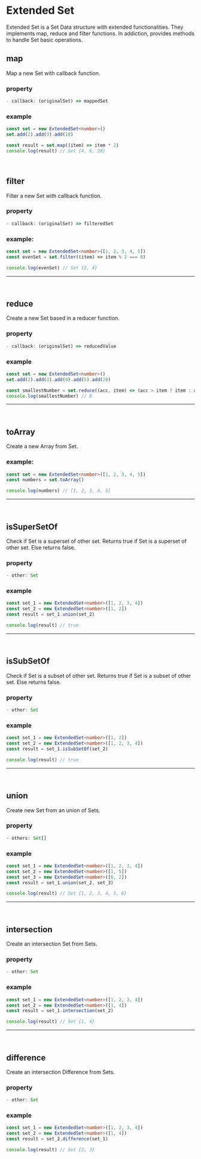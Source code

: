 # Extended Set

Extended Set is a Set Data structure with extended functionalities.
They implements map, reduce and filter functions. In addiction, provides methods to handle Set basic operations.

## map

Map a new Set with callback function.

### property

```ts
- callback: (originalSet) => mappedSet
```

### example

```ts
const set = new ExtendedSet<number>()
set.add(2).add(3).add(10)

const result = set.map((item) => item * 2)
console.log(result) // Set {4, 6, 20}
```

<br>

## filter

Filter a new Set with callback function.

### property

```ts
- callback: (originalSet) => filteredSet
```

### example:

```ts
const set = new ExtendedSet<number>([1, 2, 3, 4, 5])
const evenSet = set.filter((item) => item % 2 === 0)

console.log(evenSet) // Set {2, 4}
```

---

<br>

## reduce

Create a new Set based in a reducer function.

### property

```ts
- callback: (originalSet) => reducedValue
```

### example

```ts
const set = new ExtendedSet<number>()
set.add(2).add(3).add(0).add(5).add(20)

const smallestNumber = set.reduce((acc, item) => (acc > item ? item : acc))
console.log(smallestNumber) // 0
```

---

<br>

## toArray

Create a new Array from Set.

### example:

```ts
const set = new ExtendedSet<number>([1, 2, 3, 4, 5])
const numbers = set.toArray()

console.log(numbers) // [1, 2, 3, 4, 5]
```

---

<br>

## isSuperSetOf

Check if Set is a superset of other set.
Returns true if Set is a superset of other set. Else returns false.

### property

```ts
- other: Set
```

### example

```ts
const set_1 = new ExtendedSet<number>([1, 2, 3, 4])
const set_2 = new ExtendedSet<number>([1, 2])
const result = set_1.union(set_2)

console.log(result) // true
```

---

<br>

## isSubSetOf

Check if Set is a subset of other set.
Returns true if Set is a subset of other set. Else returns false.

### property

```ts
- other: Set
```

### example

```ts
const set_1 = new ExtendedSet<number>([1, 2])
const set_2 = new ExtendedSet<number>([1, 2, 3, 4])
const result = set_1.isSubSetOf(set_2)

console.log(result) // true
```

---

<br>

## union

Create new Set from an union of Sets.

### property

```ts
- others: Set[]
```

### example

```ts
const set_1 = new ExtendedSet<number>([1, 2, 3, 4])
const set_2 = new ExtendedSet<number>([1, 5])
const set_3 = new ExtendedSet<number>([6, 2])
const result = set_1.union(set_2, set_3)

console.log(result) // Set {1, 2, 3, 4, 5, 6}
```

---

<br>

## intersection

Create an intersection Set from Sets.

### property

```ts
- other: Set
```

### example

```ts
const set_1 = new ExtendedSet<number>([1, 2, 3, 4])
const set_2 = new ExtendedSet<number>([1, 4])
const result = set_1.intersection(set_2)

console.log(result) // Set {1, 4}
```

---

<br>

## difference

Create an intersection Difference from Sets.

### property

```ts
- other: Set
```

### example

```ts
const set_1 = new ExtendedSet<number>([1, 2, 3, 4])
const set_2 = new ExtendedSet<number>([1, 4])
const result = set_2.difference(set_1)

console.log(result) // Set {2, 3}
```
